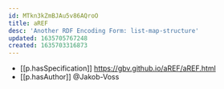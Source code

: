 ```yaml
---
id: MTkn3kZmBJAu5v86AQroO
title: aREF
desc: 'Another RDF Encoding Form: list-map-structure'
updated: 1635705767248
created: 1635703316873
---
```




- [[p.hasSpecification]] https://gbv.github.io/aREF/aREF.html
- [[p.hasAuthor]] @Jakob-Voss
